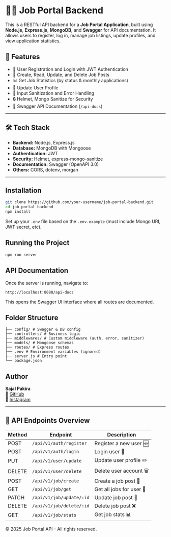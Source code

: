 # 🧑‍💻 Job Portal Backend

This is a RESTful API backend for a **Job Portal Application**, built using **Node.js**, **Express.js**, **MongoDB**, and **Swagger** for API documentation. It allows users to register, log in, manage job listings, update profiles, and view application statistics.

## 🚀 Features

- 🔐 User Registration and Login with JWT Authentication
- 📝 Create, Read, Update, and Delete Job Posts
- 📊 Get Job Statistics (by status & monthly applications)
- 👤 Update User Profile
- 🧹 Input Sanitization and Error Handling
- 🔒 Helmet, Mongo Sanitize for Security
- 📄 Swagger API Documentation (`/api-docs`)

---

## 🛠️ Tech Stack

- **Backend:** Node.js, Express.js
- **Database:** MongoDB with Mongoose
- **Authentication:** JWT
- **Security:** Helmet, express-mongo-sanitize
- **Documentation:** Swagger (OpenAPI 3.0)
- **Others:** CORS, dotenv, morgan

---

## Installation

```bash
git clone https://github.com/your-username/job-portal-backend.git
cd job-portal-backend
npm install
```
Set up your `.env` file based on the `.env.example` (must include Mongo URI, JWT secret, etc).

## Running the Project

```bash
npm run server
```

## API Documentation

Once the server is running, navigate to:
```
http://localhost:8080/api-docs
```

This opens the Swagger UI interface where all routes are documented.

## Folder Structure

```
├── config/ # Swagger & DB config
├── controllers/ # Business logic
├── middlewares/ # Custom middleware (auth, error, sanitizer)
├── models/ # Mongoose schemas
├── routes/ # Express routes
├── .env # Environment variables (ignored)
├── server.js # Entry point
└── package.json
```

## Author

**Sajal Pakira**  
🔗 [GitHub](https://github.com/sajal-pakira)  
📸 [Instagram](https://www.instagram.com/sajal_pakira?igsh=MXNkNHdvdnc3aDF3ZA==)

---

## 🧪 API Endpoints Overview

| Method | Endpoint                 | Description              |
| ------ | ------------------------ | ------------------------ |
| POST   | `/api/v1/auth/register`  | Register a new user 🆕   |
| POST   | `/api/v1/auth/login`     | Login user 🔐            |
| PUT    | `/api/v1/user/update`    | Update user profile ✏️   |
| DELETE | `/api/v1/user/delete`    | Delete user account 🗑️  |
| POST   | `/api/v1/job/create`     | Create a job post 🧾     |
| GET    | `/api/v1/job/get`        | Get all jobs for user 📃 |
| PATCH  | `/api/v1/job/update/:id` | Update job post 🔄       |
| DELETE | `/api/v1/job/delete/:id` | Delete job post ❌        |
| GET    | `/api/v1/job/stats`      | Get job stats 📊         |


© 2025 Job Portal API - All rights reserved.
